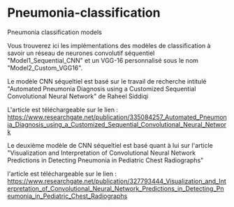 # Pneumonia-classification
Pneumonia classification models

Vous trouverez ici les implémentations des modèles de classification à savoir un réseau de neurones convolutif séquentiel "Model1_Sequential_CNN" et un VGG-16 personnalisé sous le nom "Model2_Custom_VGG16".

Le modèle CNN séqueltiel est basé sur le travail de recherche intitulé "Automated Pneumonia Diagnosis using a Customized Sequential Convolutional Neural Network" de Raheel Siddiqi

L'article est téléchargeable sur le lien : https://www.researchgate.net/publication/335084257_Automated_Pneumonia_Diagnosis_using_a_Customized_Sequential_Convolutional_Neural_Network



Le deuxième modèle de CNN séqueltiel est basé quant à lui sur l'article "Visualization and Interpretation of Convolutional Neural Network Predictions in Detecting Pneumonia in Pediatric Chest Radiographs" 

l'article est téléchargeable sur le lien : https://www.researchgate.net/publication/327793444_Visualization_and_Interpretation_of_Convolutional_Neural_Network_Predictions_in_Detecting_Pneumonia_in_Pediatric_Chest_Radiographs
